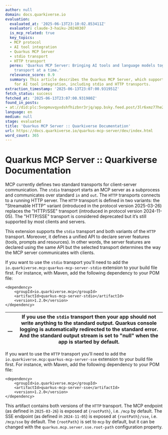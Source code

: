 ```yaml
---
author: null
domain: docs.quarkiverse.io
evaluation:
  evaluated_at: '2025-06-13T23:10:02.853411Z'
  evaluator: claude-3-haiku-20240307
  is_mcp_related: true
  key_topics:
  - MCP protocol
  - AI tool integration
  - Quarkus MCP Server
  - stdio transport
  - HTTP transport
  perex: 'Quarkus MCP Server: Bringing AI tools and language models together, one
    transport at a time.'
  relevance_score: 0.9
  summary: This article describes the Quarkus MCP Server, which supports the MCP protocol
    for AI tool integration, including stdio and HTTP transports.
extraction_timestamp: '2025-06-13T23:07:00.931951Z'
fetch_status: success
fetched_at: '2025-06-13T23:07:00.931980Z'
found_in_posts:
- at://did:plc:5vopmuvqyxdshfhizbnr3rjq/app.bsky.feed.post/3lr6xmz77he2i
language: en
medium: null
stage: evaluated
title: 'Quarkus MCP Server :: Quarkiverse Documentation'
url: https://docs.quarkiverse.io/quarkus-mcp-server/dev/index.html
word_count: 365
---
```


# Quarkus MCP Server :: Quarkiverse Documentation

MCP currently defines two standard transports for client-server communication. The `stdio` transport starts an MCP server as a subprocess and communicates over standard `in` and `out`. The `HTTP` transports connects to a running HTTP server. The `HTTP` transport is defined in two variants: the "Streamable HTTP" variant \(introduced in the protocol version 2025-03-26\) replaces the "HTTP/SSE" transport \(introduced in protocol version 2024-11-05\). The "HTTP/SSE" transport is considered deprecated but it’s still supported by most clients and servers.

This extension supports the `stdio` transport and both variants of the `HTTP` transport. Moreover, it defines a unified API to declare server features \(tools, prompts and resources\). In other words, the server features are declared using the same API but the selected transport determines the way the MCP server communicates with clients.

If you want to use the `stdio` transport you’ll need to add the `io.quarkiverse.mcp:quarkus-mcp-server-stdio` extension to your build file first. For instance, with Maven, add the following dependency to your POM file:


    <dependency>
        <groupId>io.quarkiverse.mcp</groupId>
        <artifactId>quarkus-mcp-server-stdio</artifactId>
        <version>1.2.0</version>
    </dependency>

__ |  If you use the `stdio` transport then your app should not write anything to the standard output. Quarkus console logging is automatically redirected to the standard error. And the standard output stream is set to "null" when the app is started by default.
---|---

If you want to use the `HTTP` transport you’ll need to add the `io.quarkiverse.mcp:quarkus-mcp-server-sse` extension to your build file first. For instance, with Maven, add the following dependency to your POM file:


    <dependency>
        <groupId>io.quarkiverse.mcp</groupId>
        <artifactId>quarkus-mcp-server-sse</artifactId>
        <version>1.2.0</version>
    </dependency>

This artifact contains both versions of the `HTTP` transport. The MCP endpoint \(as defined in `2025-03-26`\) is exposed at `{rootPath}`, i.e. `/mcp` by default. The SSE endpoint \(as defined in `2024-11-05`\) is exposed at `{rootPath}/sse`, i.e. `/mcp/sse` by default. The `{rootPath}` is set to `mcp` by default, but it can be changed with the `quarkus.mcp.server.sse.root-path` configuration property.
